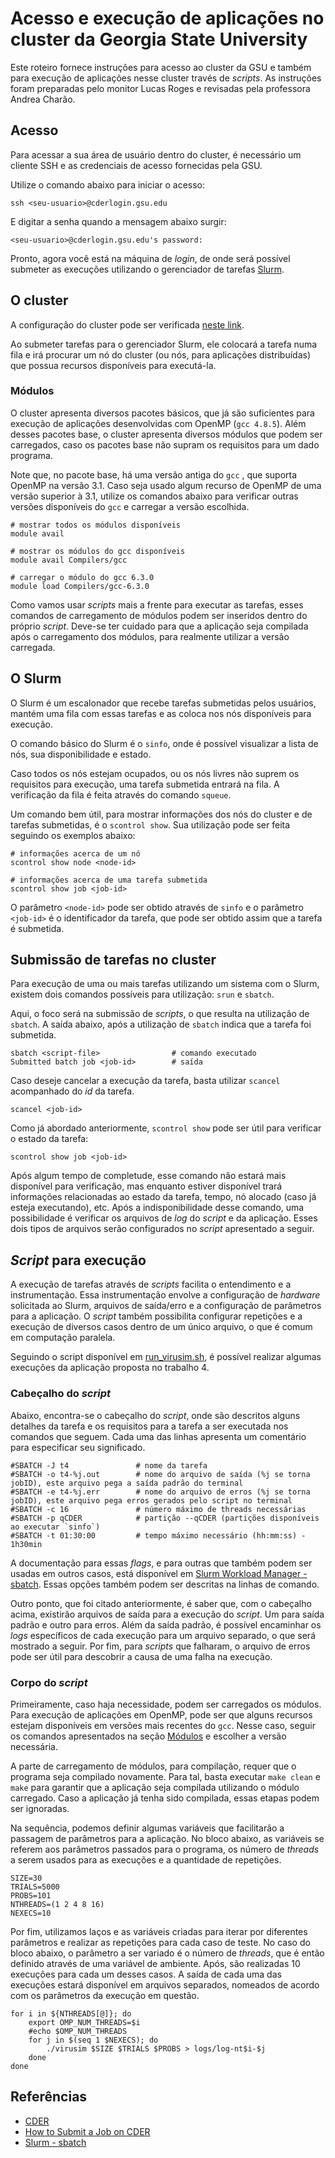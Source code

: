 # Acesso e execução de aplicações no cluster da Georgia State University

Este roteiro fornece instruções para acesso ao cluster da GSU e também para execução de aplicações nesse cluster través de *scripts*. As instruções foram preparadas pelo monitor Lucas Roges e revisadas pela professora Andrea Charão.

## Acesso

Para acessar a sua área de usuário dentro do cluster, é necessário um cliente SSH e as credenciais de acesso fornecidas pela GSU.

Utilize o comando abaixo para iniciar o acesso:

```
ssh <seu-usuario>@cderlogin.gsu.edu
```

E digitar a senha quando a mensagem abaixo surgir:

```
<seu-usuario>@cderlogin.gsu.edu's password:
```

Pronto, agora você está na máquina de *login*, de onde será possível submeter as execuções utilizando o gerenciador de tarefas [Slurm](https://slurm.schedmd.com/quickstart.html).

## O cluster

A configuração do cluster pode ser verificada [neste link](https://help.rs.gsu.edu/display/PD/CDER).

Ao submeter tarefas para o gerenciador Slurm, ele colocará a tarefa numa fila e irá procurar um nó do cluster (ou nós, para aplicações distribuídas) que possua recursos disponíveis para executá-la.

### Módulos

O cluster apresenta diversos pacotes básicos, que já são suficientes para execução de aplicações desenvolvidas com OpenMP (`gcc 4.8.5`). Além desses pacotes base, o cluster apresenta diversos módulos que podem ser carregados, caso os pacotes base não supram os requisitos para um dado programa.

Note que, no pacote base, há uma versão antiga do `gcc` , que suporta OpenMP na versão 3.1. Caso seja usado algum recurso de OpenMP de uma versão superior à 3.1, utilize os comandos abaixo para verificar outras versões disponíveis do `gcc` e carregar a versão escolhida.

```
# mostrar todos os módulos disponíveis
module avail

# mostrar os módulos do gcc disponíveis
module avail Compilers/gcc

# carregar o módulo do gcc 6.3.0
module load Compilers/gcc-6.3.0
```

Como vamos usar *scripts* mais a frente para executar as tarefas, esses comandos de carregamento de módulos podem ser inseridos dentro do próprio *script*. Deve-se ter cuidado para que a aplicação seja compilada após o carregamento dos módulos, para realmente utilizar a versão carregada.

## O Slurm

O Slurm é um escalonador que recebe tarefas submetidas pelos usuários, mantém uma fila com essas tarefas e as coloca nos nós disponíveis para execução.

O comando básico do Slurm é o `sinfo`, onde é possível visualizar a lista de nós, sua disponibilidade e estado.

Caso todos os nós estejam ocupados, ou os nós livres não suprem os requisitos para execução, uma tarefa submetida entrará na fila. A verificação da fila é feita através do comando `squeue`.

Um comando bem útil, para mostrar informações dos nós do cluster e de tarefas submetidas, é o `scontrol show`. Sua utilização pode ser feita seguindo os exemplos abaixo:

```
# informações acerca de um nó
scontrol show node <node-id>

# informações acerca de uma tarefa submetida
scontrol show job <job-id>
```

O parâmetro `<node-id>` pode ser obtido através de `sinfo` e o parâmetro `<job-id>` é o identificador da tarefa, que pode ser obtido assim que a tarefa é submetida.

## Submissão de tarefas no cluster

Para execução de uma ou mais tarefas utilizando um sistema com o Slurm, existem dois comandos possíveis para utilização: `srun` e `sbatch`.

Aqui, o foco será na submissão de *scripts*, o que resulta na utilização de `sbatch`. A saída abaixo, após a utilização de `sbatch` indica que a tarefa foi submetida.

```
sbatch <script-file>                # comando executado
Submitted batch job <job-id>        # saída
```

Caso deseje cancelar a execução da tarefa, basta utilizar `scancel` acompanhado do *id* da tarefa.

```
scancel <job-id>
```

Como já abordado anteriormente, `scontrol show` pode ser útil para verificar o estado da tarefa:

```
scontrol show job <job-id>
```

Após algum tempo de completude, esse comando não estará mais disponível para verificação, mas enquanto estiver disponível trará informações relacionadas ao estado da tarefa, tempo, nó alocado (caso já esteja executando), etc. Após a indisponibilidade desse comando, uma possibilidade é verificar os arquivos de *log* do *script* e da aplicação. Esses dois tipos de arquivos serão configurados no *script* apresentado a seguir.

## *Script* para execução

A execução de tarefas através de *scripts* facilita o entendimento e a instrumentação. Essa instrumentação envolve a configuração de *hardware* solicitada ao Slurm, arquivos de saída/erro e a configuração de parâmetros para a aplicação. O *script* também possibilita configurar repetições e a execução de diversos casos dentro de um único arquivo, o que é comum em computação paralela.

Seguindo o script disponível em [run_virusim.sh](run_virusim.sh), é possível realizar algumas execuções da aplicação proposta no trabalho 4.

### Cabeçalho do *script*

Abaixo, encontra-se o cabeçalho do *script*, onde são descritos alguns detalhes da tarefa e os requisitos para a tarefa a ser executada nos comandos que seguem. Cada uma das linhas apresenta um comentário para especificar seu significado.

```
#SBATCH -J t4               # nome da tarefa
#SBATCH -o t4-%j.out        # nome do arquivo de saída (%j se torna jobID), este arquivo pega a saída padrão do terminal
#SBATCH -e t4-%j.err        # nome do arquivo de erros (%j se torna jobID), este arquivo pega erros gerados pelo script no terminal
#SBATCH -c 16               # número máximo de threads necessárias
#SBATCH -p qCDER            # partição --qCDER (partições disponíveis ao executar `sinfo`)
#SBATCH -t 01:30:00         # tempo máximo necessário (hh:mm:ss) - 1h30min
```

A documentação para essas *flags*, e para outras que também podem ser usadas em outros casos, está disponível em [Slurm Workload Manager - sbatch](https://slurm.schedmd.com/sbatch.html). Essas opções também podem ser descritas na linhas de comando.

Outro ponto, que foi citado anteriormente, é saber que, com o cabeçalho acima, existirão arquivos de saída para a execução do *script*. Um para saída padrão e outro para erros. Além da saída padrão, é possível encaminhar os *logs* específicos de cada execução para um arquivo separado, o que será mostrado a seguir. Por fim, para *scripts* que falharam, o arquivo de erros pode ser útil para descobrir a causa de uma falha na execução.

### Corpo do *script*

Primeiramente, caso haja necessidade, podem ser carregados os módulos. Para execução de aplicações em OpenMP, pode ser que alguns recursos estejam disponíveis em versões mais recentes do `gcc`. Nesse caso, seguir os comandos apresentados na seção [Módulos](#módulos) e escolher a versão necessária.

A parte de carregamento de módulos, para compilação, requer que o programa seja compilado novamente. Para tal, basta executar `make clean` e `make` para garantir que a aplicação seja compilada utilizando o módulo carregado. Caso a aplicação já tenha sido compilada, essas etapas podem ser ignoradas.

Na sequência, podemos definir algumas variáveis que facilitarão a passagem de parâmetros para a aplicação. No bloco abaixo, as variáveis se referem aos parâmetros passados para o programa, os número de *threads* a serem usados para as execuções e a quantidade de repetições.

```
SIZE=30
TRIALS=5000
PROBS=101
NTHREADS=(1 2 4 8 16)
NEXECS=10
```

Por fim, utilizamos laços e as variáveis criadas para iterar por diferentes parâmetros e realizar as repetições para cada caso de teste. No caso do bloco abaixo, o parâmetro a ser variado é o número de *threads*, que é então definido através de uma variável de ambiente. Após, são realizadas 10 execuções para cada um desses casos. A saída de cada uma das execuções estará disponível em arquivos separados, nomeados de acordo com os parâmetros da execução em questão.


```
for i in ${NTHREADS[@]}; do
    export OMP_NUM_THREADS=$i
    #echo $OMP_NUM_THREADS
    for j in $(seq 1 $NEXECS); do
        ./virusim $SIZE $TRIALS $PROBS > logs/log-nt$i-$j
    done
done
```

## Referências

- [CDER](https://help.rs.gsu.edu/display/PD/CDER)
- [How to Submit a Job on CDER](https://help.rs.gsu.edu/display/PD/How+to+Submit+a+Job+on+CDER)
- [Slurm - sbatch](https://slurm.schedmd.com/sbatch.html)
